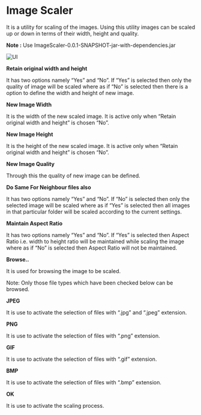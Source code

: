 Image Scaler
============

It is a utility for scaling of the images. Using this utility images can be scaled up or down in terms of their width, height and quality.

**Note :** Use ImageScaler-0.0.1-SNAPSHOT-jar-with-dependencies.jar

![UI](https://raw.github.com/hemant-kumar/javastorm/master/ImageScaler/UI.png)

**Retain original width and height**

It has two options namely “Yes” and “No”. If “Yes” is selected then only the quality of image will be scaled where as if “No” is selected then there is a option to define the width and height of new image.

**New Image Width**

It is the width of the new scaled image. It is active only when “Retain original width and height” is chosen “No”.

**New Image Height**

It is the height of the new scaled image. It is active only when “Retain original width and height” is chosen “No”.

**New Image Quality**

Through this the quality of new image can be defined.

**Do Same For Neighbour files also**

It has two options namely “Yes” and “No”. If “No” is selected then only the selected image will be scaled where as if “Yes” is selected then all images in that particular folder will be scaled according to the current settings.

**Maintain Aspect Ratio**

It has two options namely “Yes” and “No”. If “Yes” is selected then Aspect Ratio i.e. width to height ratio will be maintained while scaling the image where as if “No” is selected then Aspect Ratio will not be maintained.

**Browse..**

It is used for browsing the image to be scaled.

Note: Only those file types which have been checked below can be browsed.

**JPEG**

It is use to activate the selection of files with “.jpg” and “.jpeg” extension.

**PNG**

It is use to activate the selection of files with “.png” extension.

**GIF**

It is use to activate the selection of files with “.gif” extension.

**BMP**

It is use to activate the selection of files with “.bmp” extension.

**OK**

It is use to activate the scaling process.
